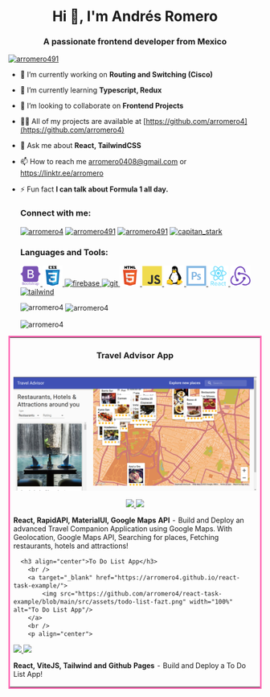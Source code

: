 <h1 align="center">Hi 👋, I'm Andrés Romero</h1>
<h3 align="center">A passionate frontend developer from Mexico</h3>

<p align="left"> <a href="https://twitter.com/arromero491" target="blank"><img src="https://img.shields.io/twitter/follow/arromero491?logo=twitter&style=for-the-badge" alt="arromero491" /></a> </p>

- 🔭 I’m currently working on **Routing and Switching (Cisco)**

- 🌱 I’m currently learning **Typescript, Redux**

- 👯 I’m looking to collaborate on **Frontend Projects**

- 👨‍💻 All of my projects are available at [https://github.com/arromero4](https://github.com/arromero4)

- 💬 Ask me about **React, TailwindCSS**

- 📫 How to reach me arromero0408@gmail.com or https://linktr.ee/arromero

- ⚡ Fun fact **I can talk about Formula 1 all day.**
    <h3 align="left">Connect with me:</h3>
    <p align="left">
      <a href="https://codepen.io/arromero4" target="blank"
        ><img
          align="center"
          src="https://raw.githubusercontent.com/rahuldkjain/github-profile-readme-generator/master/src/images/icons/Social/codepen.svg"
          alt="arromero4"
          height="30"
          width="40"
      /></a>
      <a href="https://twitter.com/arromero491" target="blank"
        ><img
          align="center"
          src="https://raw.githubusercontent.com/rahuldkjain/github-profile-readme-generator/master/src/images/icons/Social/twitter.svg"
          alt="arromero491"
          height="30"
          width="40"
      /></a>
      <a href="https://linkedin.com/in/arromero491" target="blank"
        ><img
          align="center"
          src="https://raw.githubusercontent.com/rahuldkjain/github-profile-readme-generator/master/src/images/icons/Social/linked-in-alt.svg"
          alt="arromero491"
          height="30"
          width="40"
      /></a>
      <a href="https://instagram.com/capitan_stark" target="blank"
        ><img
          align="center"
          src="https://raw.githubusercontent.com/rahuldkjain/github-profile-readme-generator/master/src/images/icons/Social/instagram.svg"
          alt="capitan_stark"
          height="30"
          width="40"
      /></a>
    </p>

    <h3 align="left">Languages and Tools:</h3>
    <p align="left">
      <a href="https://getbootstrap.com" target="_blank" rel="noreferrer">
        <img
          src="https://raw.githubusercontent.com/devicons/devicon/master/icons/bootstrap/bootstrap-plain-wordmark.svg"
          alt="bootstrap"
          width="40"
          height="40"
        />
      </a>
      <a href="https://www.w3schools.com/css/" target="_blank" rel="noreferrer">
        <img
          src="https://raw.githubusercontent.com/devicons/devicon/master/icons/css3/css3-original-wordmark.svg"
          alt="css3"
          width="40"
          height="40"
        />
      </a>
      <a href="https://firebase.google.com/" target="_blank" rel="noreferrer">
        <img
          src="https://www.vectorlogo.zone/logos/firebase/firebase-icon.svg"
          alt="firebase"
          width="40"
          height="40"
        />
      </a>
      <a href="https://git-scm.com/" target="_blank" rel="noreferrer">
        <img
          src="https://www.vectorlogo.zone/logos/git-scm/git-scm-icon.svg"
          alt="git"
          width="40"
          height="40"
        />
      </a>
      <a href="https://www.w3.org/html/" target="_blank" rel="noreferrer">
        <img
          src="https://raw.githubusercontent.com/devicons/devicon/master/icons/html5/html5-original-wordmark.svg"
          alt="html5"
          width="40"
          height="40"
        />
      </a>
      <a
        href="https://developer.mozilla.org/en-US/docs/Web/JavaScript"
        target="_blank"
        rel="noreferrer"
      >
        <img
          src="https://raw.githubusercontent.com/devicons/devicon/master/icons/javascript/javascript-original.svg"
          alt="javascript"
          width="40"
          height="40"
        />
      </a>
      <a href="https://www.linux.org/" target="_blank" rel="noreferrer">
        <img
          src="https://raw.githubusercontent.com/devicons/devicon/master/icons/linux/linux-original.svg"
          alt="linux"
          width="40"
          height="40"
        />
      </a>
      <a href="https://www.photoshop.com/en" target="_blank" rel="noreferrer">
        <img
          src="https://raw.githubusercontent.com/devicons/devicon/master/icons/photoshop/photoshop-line.svg"
          alt="photoshop"
          width="40"
          height="40"
        />
      </a>
      <a href="https://reactjs.org/" target="_blank" rel="noreferrer">
        <img
          src="https://raw.githubusercontent.com/devicons/devicon/master/icons/react/react-original-wordmark.svg"
          alt="react"
          width="40"
          height="40"
        />
      </a>
      <a href="https://redux.js.org" target="_blank" rel="noreferrer">
        <img
          src="https://raw.githubusercontent.com/devicons/devicon/master/icons/redux/redux-original.svg"
          alt="redux"
          width="40"
          height="40"
        />
      </a>
      <a href="https://tailwindcss.com/" target="_blank" rel="noreferrer">
        <img
          src="https://www.vectorlogo.zone/logos/tailwindcss/tailwindcss-icon.svg"
          alt="tailwind"
          width="40"
          height="40"
        />
      </a>
    </p>

    <p>
      <img
        align="left"
        src="https://github-readme-stats.vercel.app/api/top-langs?username=arromero4&show_icons=true&locale=en&layout=compact"
        alt="arromero4"
      />
    </p>

    <p>
      &nbsp;<img
        align="center"
        src="https://github-readme-stats.vercel.app/api?username=arromero4&show_icons=true&locale=en"
        alt="arromero4"
      />
    </p>

    <p>
      <img
        align="center"
        src="https://github-readme-streak-stats.herokuapp.com/?user=arromero4&"
        alt="arromero4"
      />
    </p>
<table bordercolor="#ff69b4">
  <tr>
    <td width="50%" valign="top">
      <h3 align="center">Travel Advisor App</h3>
        <br />
        <a target="_blank" href="https://travel-advisor-arromero.netlify.app/">
            <img src="https://github.com/arromero4/travel-advisor/blob/main/src/assets/travel-advisor.png" width="100%" alt="Travel Advisor App"/>
        </a>
        <br />
        <p align="center">

  <a href="https://github.com/arromero4" target="_blank">
    <img src="https://img.shields.io/static/v1?label=|&message=REPO&color=ff69b4&style=plastic&logo=github&logo-color=white"/>
  </a>  
  <a href="https://travel-advisor-arromero.netlify.app/" target="_blank">
    <img src="https://img.shields.io/static/v1?label=|&message=WEBSITE&color=ff69b4&style=plastic&logo=wordpress&logo-color=white"/>
  </a>
      </p>
        <p><strong>React, RapidAPI, MaterialUI, Google Maps API</strong> - Build and Deploy an advanced Travel Companion Application using Google Maps. With Geolocation, Google Maps API, Searching for places, Fetching restaurants, hotels and attractions!</p>
    

      <h3 align="center">To Do List App</h3>
        <br />
        <a target="_blank" href="https://arromero4.github.io/react-task-example/">
            <img src="https://github.com/arromero4/react-task-example/blob/main/src/assets/todo-list-fazt.png" width="100%" alt="To Do List App"/>
        </a>
        <br />
        <p align="center">

  <a href="https://github.com/arromero4" target="_blank">
    <img src="https://img.shields.io/static/v1?label=|&message=REPO&color=ff69b4&style=plastic&logo=github&logo-color=white"/>
  </a>  
  <a href="https://arromero4.github.io/react-task-example/" target="_blank">
    <img src="https://img.shields.io/static/v1?label=|&message=WEBSITE&color=ff69b4&style=plastic&logo=wordpress&logo-color=white"/>
  </a>
      </p>
        <p><strong>React, ViteJS, Tailwind and Github Pages</strong> - Build and Deploy a To Do List App!</p>
    </td>
  </tr>
</table>

